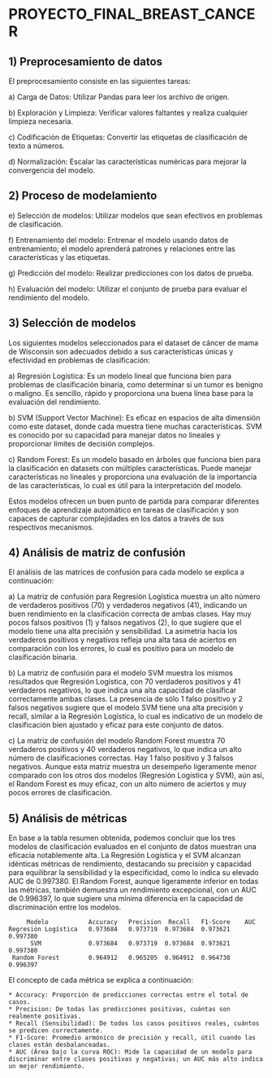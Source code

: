 # PROYECTO_FINAL_BREAST_CANCER

## 1) Preprocesamiento de datos
El preprocesamiento consiste en las siguientes tareas:

a) Carga de Datos: Utilizar Pandas para leer los archivo de origen.

b) Exploración y Limpieza: Verificar valores faltantes y realiza cualquier limpieza necesaria.

c) Codificación de Etiquetas: Convertir las etiquetas de clasificación de texto a números.

d) Normalización: Escalar las características numéricas para mejorar la convergencia del modelo.

## 2) Proceso de modelamiento

e) Selección de modelos: Utilizar modelos que sean efectivos en problemas de clasificación.

f) Entrenamiento del modelo: Entrenar el modelo usando datos de entrenamiento; el modelo aprenderá patrones y relaciones entre las características y las etiquetas.

g) Predicción del modelo: Realizar predicciones con los datos de prueba.

h) Evaluación del modelo: Utilizar el conjunto de prueba para evaluar el rendimiento del modelo.

## 3) Selección de modelos
Los siguientes modelos seleccionados para el dataset de cáncer de mama de Wisconsin son adecuados debido a sus características únicas y efectividad en problemas de clasificación:

a) Regresión Logística: Es un modelo lineal que funciona bien para problemas de clasificación binaria, como determinar si un tumor es benigno o maligno. Es sencillo, rápido y proporciona una buena línea base para la evaluación del rendimiento.

b) SVM (Support Vector Machine): Es eficaz en espacios de alta dimensión como este dataset, donde cada muestra tiene muchas características. SVM es conocido por su capacidad para manejar datos no lineales y proporcionar límites de decisión complejos.

c) Random Forest: Es un modelo basado en árboles que funciona bien para la clasificación en datasets con múltiples características. Puede manejar características no lineales y proporciona una evaluación de la importancia de las características, lo cual es útil para la interpretación del modelo.

Estos modelos ofrecen un buen punto de partida para comparar diferentes enfoques de aprendizaje automático en tareas de clasificación y son capaces de capturar complejidades en los datos a través de sus respectivos mecanismos.

## 4) Análisis de matriz de confusión
El análisis de las matrices de confusión para cada modelo se explica a continuación:

a) La matriz de confusión para Regresión Logística muestra un alto número de verdaderos positivos (70) y verdaderos negativos (41), indicando un buen rendimiento en la clasificación correcta de ambas clases. Hay muy pocos falsos positivos (1) y falsos negativos (2), lo que sugiere que el modelo tiene una alta precisión y sensibilidad. La asimetría hacia los verdaderos positivos y negativos refleja una alta tasa de aciertos en comparación con los errores, lo cual es positivo para un modelo de clasificación binaria.

b) La matriz de confusión para el modelo SVM muestra los mismos resultados que Regresión Logística, con 70 verdaderos positivos y 41 verdaderos negativos, lo que indica una alta capacidad de clasificar correctamente ambas clases. La presencia de sólo 1 falso positivo y 2 falsos negativos sugiere que el modelo SVM tiene una alta precisión y recall, similar a la Regresión Logística, lo cual es indicativo de un modelo de clasificación bien ajustado y eficaz para este conjunto de datos.

c) La matriz de confusión del modelo Random Forest muestra 70 verdaderos positivos y 40 verdaderos negativos, lo que indica un alto número de clasificaciones correctas. Hay 1 falso positivo y 3 falsos negativos. Aunque esta matriz muestra un desempeño ligeramente menor comparado con los otros dos modelos (Regresión Logística y SVM), aún así, el Random Forest es muy eficaz, con un alto número de aciertos y muy pocos errores de clasificación.

## 5) Análisis de métricas
En base a la tabla resumen obtenida, podemos concluir que los tres modelos de clasificación evaluados en el conjunto de datos muestran una eficacia notablemente alta. La Regresión Logística y el SVM alcanzan idénticas métricas de rendimiento, destacando su precisión y capacidad para equilibrar la sensibilidad y la especificidad, como lo indica su elevado AUC de 0.997380. El Random Forest, aunque ligeramente inferior en todas las métricas, también demuestra un rendimiento excepcional, con un AUC de 0.996397, lo que sugiere una mínima diferencia en la capacidad de discriminación entre los modelos.

         Modelo           Accuracy   Precision  Recall   F1-Score    AUC
    Regresión Logística   0.973684   0.973719  0.973684  0.973621  0.997380
          SVM             0.973684   0.973719  0.973684  0.973621  0.997380
     Random Forest        0.964912   0.965205  0.964912  0.964738  0.996397

El concepto de cada métrica se explica a continuación:
    
    * Accuracy: Proporción de predicciones correctas entre el total de casos.
    * Precision: De todas las predicciones positivas, cuántas son realmente positivas.
    * Recall (Sensibilidad): De todos los casos positivos reales, cuántos se predicen correctamente.
    * F1-Score: Promedio armónico de precisión y recall, útil cuando las clases están desbalanceadas.
    * AUC (Área bajo la curva ROC): Mide la capacidad de un modelo para discriminar entre clases positivas y negativas; un AUC más alto indica un mejor rendimiento.

